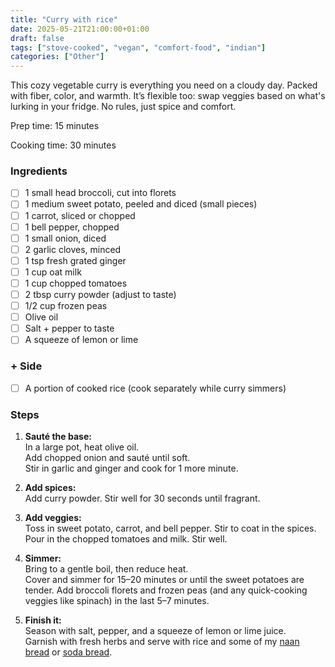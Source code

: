 ```yaml
---
title: "Curry with rice"
date: 2025-05-21T21:00:00+01:00
draft: false
tags: ["stove-cooked", "vegan", "comfort-food", "indian"]
categories: ["Other"]
---
```


This cozy vegetable curry is everything you need on a cloudy day. Packed with fiber, color, and warmth. It’s flexible too: swap veggies based on what's lurking in your fridge. No rules, just spice and comfort.

<div class="recipe" id="recipe">
Prep time: 15 minutes

Cooking time: 30 minutes

### Ingredients
- [ ] 1 small head broccoli, cut into florets
- [ ] 1 medium sweet potato, peeled and diced (small pieces)
- [ ] 1 carrot, sliced or chopped
- [ ] 1 bell pepper, chopped
- [ ] 1 small onion, diced
- [ ] 2 garlic cloves, minced
- [ ] 1 tsp fresh grated ginger
- [ ] 1 cup oat milk
- [ ] 1 cup chopped tomatoes
- [ ] 2 tbsp curry powder (adjust to taste)
- [ ] 1/2 cup frozen peas
- [ ] Olive oil
- [ ] Salt + pepper to taste
- [ ] A squeeze of lemon or lime

### + Side
- [ ] A portion of cooked rice (cook separately while curry simmers)

### Steps
1. **Sauté the base:**  
   In a large pot, heat olive oil.  
   Add chopped onion and sauté until soft.  
   Stir in garlic and ginger and cook for 1 more minute.

2. **Add spices:**  
   Add curry powder. Stir well for 30 seconds until fragrant.

3. **Add veggies:**  
   Toss in sweet potato, carrot, and bell pepper. Stir to coat in the spices.  
   Pour in the chopped tomatoes and milk. Stir well.

4. **Simmer:**  
   Bring to a gentle boil, then reduce heat.  
   Cover and simmer for 15–20 minutes or until the sweet potatoes are tender. 
   Add broccoli florets and frozen peas (and any quick-cooking veggies like spinach) in the last 5–7 minutes.

5. **Finish it:**  
   Season with salt, pepper, and a squeeze of lemon or lime juice.  
   Garnish with fresh herbs and serve with rice and some of my <a href="/posts/pastry/naan-bread">naan bread</a> or <a href="/posts/pastry/irish-soda">soda bread</a>.

</div>
